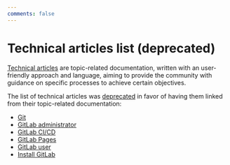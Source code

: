 ```yaml
---
comments: false
---
```


# Technical articles list (deprecated)

[Technical articles](../development/documentation/index.md#technical-articles) are
topic-related documentation, written with an user-friendly approach and language, aiming
to provide the community with guidance on specific processes to achieve certain objectives.

The list of technical articles was [deprecated](https://gitlab.com/gitlab-org/gitlab-ce/issues/41138) in favor of having them linked from their topic-related documentation:

- [Git](../topics/git/index.md)
- [GitLab administrator](../administration/index.md)
- [GitLab CI/CD](../ci/README.md)
- [GitLab Pages](../user/project/pages/index.md)
- [GitLab user](../user/index.md)
- [Install GitLab](../install/README.md)
